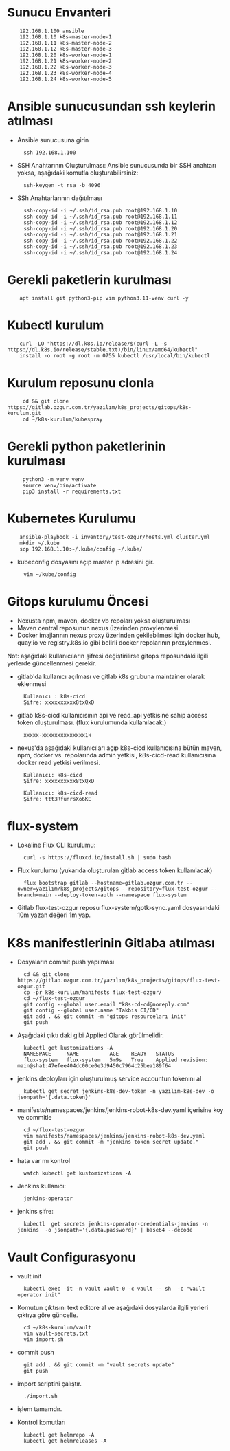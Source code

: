 # Sunucu Envanteri

        192.168.1.100 ansible
        192.168.1.10 k8s-master-node-1
        192.168.1.11 k8s-master-node-2
        192.168.1.12 k8s-master-node-3
        192.168.1.20 k8s-worker-node-1
        192.168.1.21 k8s-worker-node-2
        192.168.1.22 k8s-worker-node-3
        192.168.1.23 k8s-worker-node-4
        192.168.1.24 k8s-worker-node-5

# Ansible sunucusundan ssh keylerin atılması

- Ansible sunucusuna girin

        ssh 192.168.1.100

- SSH Anahtarının Oluşturulması:
Ansible sunucusunda bir SSH anahtarı yoksa, aşağıdaki komutla oluşturabilirsiniz:

        ssh-keygen -t rsa -b 4096

- SSh Anahtarlarının dağıtılması

        ssh-copy-id -i ~/.ssh/id_rsa.pub root@192.168.1.10
        ssh-copy-id -i ~/.ssh/id_rsa.pub root@192.168.1.11
        ssh-copy-id -i ~/.ssh/id_rsa.pub root@192.168.1.12
        ssh-copy-id -i ~/.ssh/id_rsa.pub root@192.168.1.20
        ssh-copy-id -i ~/.ssh/id_rsa.pub root@192.168.1.21
        ssh-copy-id -i ~/.ssh/id_rsa.pub root@192.168.1.22
        ssh-copy-id -i ~/.ssh/id_rsa.pub root@192.168.1.23
        ssh-copy-id -i ~/.ssh/id_rsa.pub root@192.168.1.24

# Gerekli paketlerin kurulması

        apt install git python3-pip vim python3.11-venv curl -y

# Kubectl kurulum

        curl -LO "https://dl.k8s.io/release/$(curl -L -s https://dl.k8s.io/release/stable.txt)/bin/linux/amd64/kubectl"
        install -o root -g root -m 0755 kubectl /usr/local/bin/kubectl

# Kurulum reposunu clonla

         cd && git clone https://gitlab.ozgur.com.tr/yazılım/k8s_projects/gitops/k8s-kurulum.git
         cd ~/k8s-kurulum/kubespray

# Gerekli python paketlerinin kurulması 

         python3 -m venv venv
         source venv/bin/activate
         pip3 install -r requirements.txt

# Kubernetes Kurulumu

        ansible-playbook -i inventory/test-ozgur/hosts.yml cluster.yml 
        mkdir ~/.kube
        scp 192.168.1.10:~/.kube/config ~/.kube/
        
- kubeconfig dosyasını açıp master ip adresini gir.

        vim ~/kube/config

# Gitops kurulumu Öncesi

- Nexusta npm, maven, docker vb repoları yoksa oluşturulması 
- Maven central reposunun nexus üzerinden proxylenmesi 
- Docker imajlarının nexus proxy üzerinden çekilebilmesi için docker hub, quay.io ve registry.k8s.io gibi belirli docker repolarının proxylenmesi. 

Not: aşağıdaki kullanıcıların şifresi değiştirilirse gitops reposundaki ilgili yerlerde güncellenmesi gerekir.

- gitlab'da kullanıcı açılması ve gitlab k8s grubuna maintainer olarak eklenmesi

        Kullanıcı : k8s-cicd
        Şifre: xxxxxxxxxx8txQxD

- gitlab k8s-cicd kullanıcısının api ve read_api yetkisine sahip access token oluşturulması. (flux kurulumunda kullanılacak.)

        xxxxx-xxxxxxxxxxxxxx1k

- nexus'da aşağıdaki kullanıcıları açıp k8s-cicd kullanıcısına bütün maven, npm, docker vs. repolarında admin yetkisi, k8s-cicd-read kullanıcısına docker read yetkisi verilmesi.

        Kullanıcı: k8s-cicd
        Şifre: xxxxxxxxxx8txQxD

        Kullanıcı: k8s-cicd-read 
        Şifre: ttt3RfunrsXo6KE

# flux-system

- Lokaline Flux CLI kurulumu:

        curl -s https://fluxcd.io/install.sh | sudo bash

- Flux kurulumu (yukarıda oluşturulan gitlab access token kullanılacak)

        flux bootstrap gitlab --hostname=gitlab.ozgur.com.tr --owner=yazılım/k8s_projects/gitops --repository=flux-test-ozgur --branch=main --deploy-token-auth --namespace flux-system

- Gitlab flux-test-ozgur reposu flux-system/gotk-sync.yaml dosyasındaki 10m yazan değeri 1m yap.

# K8s manifestlerinin Gitlaba atılması

- Dosyaların commit push yapılması

        cd && git clone https://gitlab.ozgur.com.tr/yazılım/k8s_projects/gitops/flux-test-ozgur.git
        cp -pr k8s-kurulum/manifests flux-test-ozgur/
        cd ~/flux-test-ozgur
        git config --global user.email "k8s-cd-cd@noreply.com"
        git config --global user.name "Takbis CI/CD"
        git add . && git commit -m "gitops resourceları init"
        git push

- Aşağıdaki çıktı daki gibi Applied Olarak görülmelidir.

        kubectl get kustomizations -A
        NAMESPACE     NAME          AGE    READY   STATUS
        flux-system   flux-system   5m9s   True    Applied revision: main@sha1:47efee404dc00ce0e3d9450c7964c25bea189f64

- jenkins deployları için oluşturulmuş service accountun tokenını al

        kubectl get secret jenkins-k8s-dev-token -n yazılım-k8s-dev -o jsonpath='{.data.token}'

- manifests/namespaces/jenkins/jenkins-robot-k8s-dev.yaml içerisine koy ve commitle

        cd ~/flux-test-ozgur
        vim manifests/namespaces/jenkins/jenkins-robot-k8s-dev.yaml
        git add . && git commit -m "jenkins token secret update."
        git push

- hata var mı kontrol

        watch kubectl get kustomizations -A

- Jenkins kullanıcı:

        jenkins-operator

- jenkins şifre:

        kubectl  get secrets jenkins-operator-credentials-jenkins -n jenkins  -o jsonpath='{.data.password}' | base64 --decode

# Vault Configurasyonu

- vault init 

        kubectl exec -it -n vault vault-0 -c vault -- sh  -c "vault operator init"

- Komutun çıktısını text editore al ve aşağıdaki dosyalarda ilgili yerleri çıktıya göre güncelle.

        cd ~/k8s-kurulum/vault
        vim vault-secrets.txt
        vim import.sh

- commit push 

        git add . && git commit -m "vault secrets update"
        git push

- import scriptini çalıştır.

        ./import.sh

- işlem tamamdır.

- Kontrol komutları

        kubectl get helmrepo -A
        kubectl get helmreleases -A 
